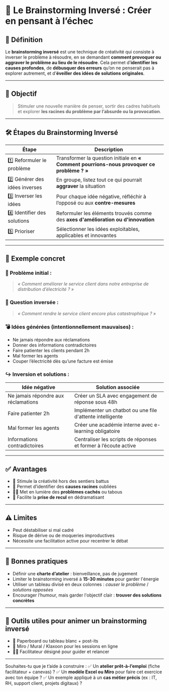 # 🧠 **Le Brainstorming Inversé : Créer en pensant à l’échec**

## 🎯 **Définition**

Le **brainstorming inversé** est une technique de créativité qui consiste à inverser le problème à résoudre, en se demandant **comment provoquer ou aggraver le problème au lieu de le résoudre**. Cela permet d’**identifier les causes profondes**, de **débusquer des erreurs** qu’on ne penserait pas à explorer autrement, et d’**éveiller des idées de solutions originales**.

---

## 📌 **Objectif**

> Stimuler une nouvelle manière de penser, sortir des cadres habituels et explorer **les racines du problème par l’absurde ou la provocation**.

---

## 🛠️ **Étapes du Brainstorming Inversé**

| Étape                          | Description                                                                                |
| ------------------------------ | ------------------------------------------------------------------------------------------ |
| 1️⃣ Reformuler le problème     | Transformer la question initiale en **« Comment pourrions-nous provoquer ce problème ? »** |
| 2️⃣ Générer des idées inverses | En groupe, listez tout ce qui pourrait **aggraver** la situation                           |
| 3️⃣ Inverser les idées         | Pour chaque idée négative, réfléchir à l’opposé ou aux **contre-mesures**                  |
| 4️⃣ Identifier des solutions   | Reformuler les éléments trouvés comme des **axes d'amélioration ou d'innovation**          |
| 5️⃣ Prioriser                  | Sélectionner les idées exploitables, applicables et innovantes                             |

---

## 🔁 **Exemple concret**

### 🎯 Problème initial :

> *« Comment améliorer le service client dans notre entreprise de distribution d’électricité ? »*

### 🔄 Question inversée :

> *« Comment rendre le service client encore plus catastrophique ? »*

### 💣 Idées générées (intentionnellement mauvaises) :

* Ne jamais répondre aux réclamations
* Donner des informations contradictoires
* Faire patienter les clients pendant 2h
* Mal former les agents
* Couper l’électricité dès qu’une facture est émise

### ↪️ Inversion et solutions :

| Idée négative                       | Solution associée                                               |
| ----------------------------------- | --------------------------------------------------------------- |
| Ne jamais répondre aux réclamations | Créer un SLA avec engagement de réponse sous 48h                |
| Faire patienter 2h                  | Implémenter un chatbot ou une file d'attente intelligente       |
| Mal former les agents               | Créer une académie interne avec e-learning obligatoire          |
| Informations contradictoires        | Centraliser les scripts de réponses et former à l’écoute active |

---

## ✅ **Avantages**

* 🧠 Stimule la créativité hors des sentiers battus
* 🎯 Permet d’identifier des **causes racines** oubliées
* 🕵️‍♀️ Met en lumière des **problèmes cachés** ou tabous
* 🔁 Facilite la **prise de recul** en dédramatisant

---

## ⚠️ **Limites**

* Peut déstabiliser si mal cadré
* Risque de dérive ou de moqueries improductives
* Nécessite une facilitation active pour recentrer le débat

---

## 🎯 **Bonnes pratiques**

* Définir une **charte d’atelier** : bienveillance, pas de jugement
* Limiter le brainstorming inversé à **15-30 minutes** pour garder l'énergie
* Utiliser un tableau divisé en deux colonnes : *causer le problème* / *solutions opposées*
* Encourager l’humour, mais garder l'objectif clair : **trouver des solutions concrètes**

---

## 🧰 **Outils utiles pour animer un brainstorming inversé**

* 📄 Paperboard ou tableau blanc + post-its
* 🧱 Miro / Mural / Klaxoon pour les sessions en ligne
* 🧑‍🏫 Facilitateur désigné pour guider et relancer

---

Souhaites-tu que je t’aide à construire :
✅ Un **atelier prêt-à-l’emploi** (fiche facilitateur + canevas) ?
✅ Un **modèle Excel ou Miro** pour faire cet exercice avec ton équipe ?
✅ Un exemple appliqué à un **cas métier précis** (ex : IT, RH, support client, projets digitaux) ?
